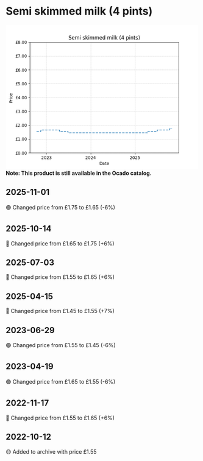 # Semi skimmed milk (4 pints)
![](charts/product-78914011.png)
**Note: This product is still available in the Ocado catalog.**
## 2025-11-01
🟢 Changed price from £1.75 to £1.65 (-6%)
## 2025-10-14
🔴 Changed price from £1.65 to £1.75 (+6%)
## 2025-07-03
🔴 Changed price from £1.55 to £1.65 (+6%)
## 2025-04-15
🔴 Changed price from £1.45 to £1.55 (+7%)
## 2023-06-29
🟢 Changed price from £1.55 to £1.45 (-6%)
## 2023-04-19
🟢 Changed price from £1.65 to £1.55 (-6%)
## 2022-11-17
🔴 Changed price from £1.55 to £1.65 (+6%)
## 2022-10-12
🟡 Added to archive with price £1.55
